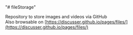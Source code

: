 "# fileStorage" 

Repository to store images and videos via GitHub<br>
Also browsable on [https://discusser.github.io/pages/files/](https://discusser.github.io/pages/files/)
